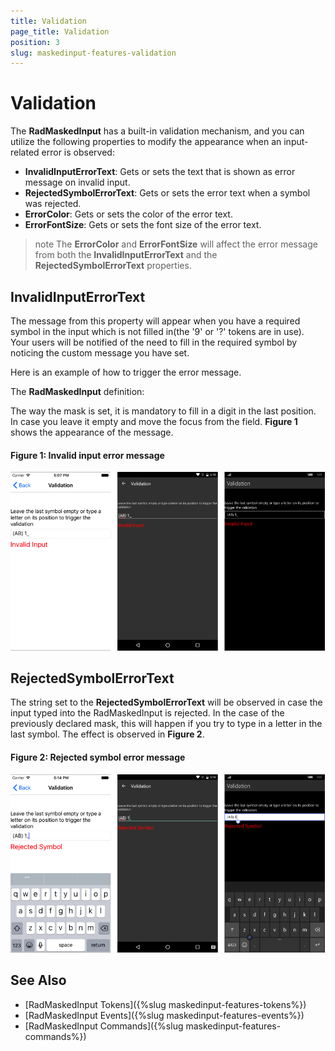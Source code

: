 ```yaml
---
title: Validation
page_title: Validation
position: 3
slug: maskedinput-features-validation
---
```


# Validation

The **RadMaskedInput** has a built-in validation mechanism, and you can utilize the following properties to modify the appearance when an input-related error is observed:

* **InvalidInputErrorText**: Gets or sets the text that is shown as error message on invalid input.
* **RejectedSymbolErrorText**:  Gets or sets the error text when a symbol was rejected.  
* **ErrorColor**: Gets or sets the color of the error text.
* **ErrorFontSize**: Gets or sets the font size of the error text.


>note The **ErrorColor** and **ErrorFontSize** will affect the error message from both the **InvalidInputErrorText** and the **RejectedSymbolErrorText** properties.

## InvalidInputErrorText

The message from this property will appear when you have a required symbol in the input which is not filled in(the '9' or '?' tokens are in use). Your users will be notified of the need to fill in the required symbol by noticing the custom message you have set.

Here is an example of how to trigger the error message.

The **RadMaskedInput** definition:

<snippet id='maskedinput-features-validation-xaml'/>

The way the mask is set, it is mandatory to fill in a digit in the last position. In case you leave it empty and move the focus from the field. **Figure 1** shows the appearance of the message.

#### **Figure 1: Invalid input error message**

![invalid-input-error](../images/validation-invalid-input.png)

## RejectedSymbolErrorText

The string set to the **RejectedSymbolErrorText** will be observed in case the input typed into the RadMaskedInput is rejected. In the case of the previously declared mask, this will happen if you try to type in a letter in the last symbol. The effect is observed in **Figure 2**.


#### **Figure 2: Rejected symbol error message**
![rejected-symbol-error](../images/validation-rejected-symbol.png)

## See Also

* [RadMaskedInput Tokens]({%slug maskedinput-features-tokens%})
* [RadMaskedInput Events]({%slug maskedinput-features-events%})
* [RadMaskedInput Commands]({%slug maskedinput-features-commands%})